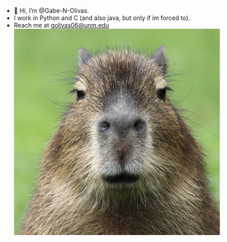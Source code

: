 - 👋 Hi, I’m @Gabe-N-Olivas.
- I work in Python and C (and also java, but only if im forced to).
- Reach me at golivas06@unm.edu
![An Image of a capybara looking directly into the camera](capybara-square-1.jpg.optimal.jpg)
